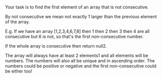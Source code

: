 Your task is to find the first element of an array that is not consecutive.

By not consecutive we mean not exactly 1 larger than the previous element of the array.

E.g. If we have an array [1,2,3,4,6,7,8] then 1 then 2 then 3 then 4 are all consecutive but 6 is not, so that's the first non-consecutive number.

If the whole array is consecutive then return null2.

The array will always have at least 2 elements1 and all elements will be numbers. The numbers will also all be unique and in ascending order. 
The numbers could be positive or negative and the first non-consecutive could be either too!
